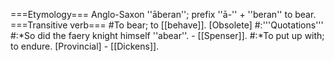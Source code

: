===Etymology===
Anglo-Saxon ''&#257;beran''; prefix ''&#257;-'' + ''beran'' to bear.
===Transitive verb===
#To bear; to [[behave]]. [Obsolete]
#:'''Quotations'''
#:*So did the faery knight himself ''abear''. - [[Spenser]].
#:*To put up with; to endure. [Provincial] - [[Dickens]].